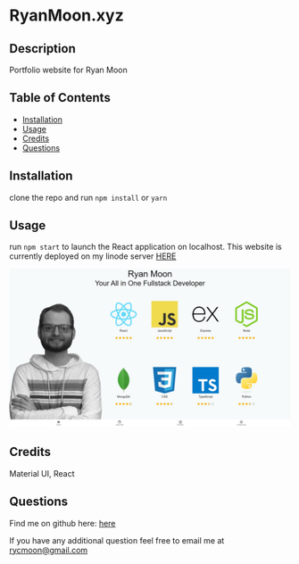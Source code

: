 # RyanMoon.xyz


## Description

Portfolio website for Ryan Moon

## Table of Contents

* [Installation](#installation)
* [Usage](#usage)
* [Credits](#credits)
* [Questions](#questions)


## Installation

clone the repo and run ```npm install``` or ```yarn```


## Usage

run ```npm start``` to launch the React application on localhost. This website is currently deployed on my linode server [HERE](ryanmoon.xyz)

<img src="src/images/Website.jpg" alt="Ryan Moon's website">

## Credits

Material UI, React


## Questions

Find me on github here: [here](http://github.com/moonryc)

If you have any additional question feel free to email me at [rycmoon@gmail.com](mailto:rycmoon@gmail.com)
